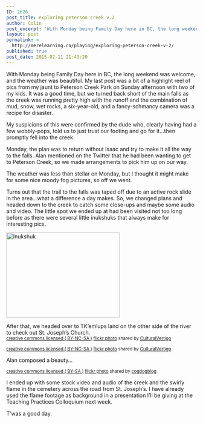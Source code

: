 ```yaml
---
ID: 2626
post_title: exploring peterson creek v.2
author: Colin
post_excerpt: 'With Monday being Family Day here in BC, the long weekend was welcome, and the weather was beautiful. My last post was a bit of a highlight reel of pics from my jaunt to Peterson Creek Park on Sunday afternoon with two of my kids. It was a good time, but we turned back short [&hellip;]'
layout: post
permalink: >
  http://merelearning.ca/playing/exploring-peterson-creek-v-2/
published: true
post_date: 2015-02-11 21:43:20
---
```

<p>With Monday being Family Day here in BC, the long weekend was welcome, and the weather was beautiful. My last post was a bit of a highlight reel of pics from my jaunt to Peterson Creek Park on Sunday afternoon with two of my kids. It was a good time, but we turned back short of the main falls as the creek was running pretty high with the runoff and the combination of mud, snow, wet rocks, a six-year-old, and a fancy-schmancy camera was a recipe for disaster.</p>
<p>My suspicions of this were confirmed by the dude who, clearly having had a few wobbly-pops, told us to just trust our footing and go for it&#8230;then promptly fell into the creek.</p>
<p>Monday, the plan was to return without Isaac and try to make it all the way to the falls. Alan mentioned on the Twitter that he had been wanting to get to Peterson Creek, so we made arrangements to pick him up on our way.</p>
<p>The weather was less than stellar on Monday, but I thought it might make for some nice moody fog pictures, so off we went.</p>
<p>Turns out that the trail to the falls was taped off due to an active rock slide in the area&#8230;what a difference a day makes. So, we changed plans and headed down to the creek to catch some close-ups and maybe some audio and video. The little spot we ended up at had been visited not too long before as there were several little inukshuks that always make for interesting pics.</p>
<p><a href="http://lab.merelearning.ca/wp-content/uploads/2015/02/IMG_1516.jpg"><img class="aligncenter wp-image-2584 size-medium" src="http://lab.merelearning.ca/wp-content/uploads/2015/02/IMG_1516-300x225.jpg" alt="Inukshuk" width="300" height="225" /></a></p>
<p>After that, we headed over to TK&#8217;emlups land on the other side of the river to check out St. Joseph&#8217;s Church.<br />
<a title="IMG_1522" href="http://flickr.com/photos/colinmadland/16488458532"><img class=" aligncenter" src="http://farm9.static.flickr.com/8568/16488458532_192f7fd051.jpg" alt="" /></a><br />
<small><a href="http://creativecommons.org/licenses/by-nc-sa/2.0/">creative commons licensed ( BY-NC-SA )</a> <a title="IMG_1522" href="http://flickr.com/photos/colinmadland/16488458532">flickr photo</a> shared by <a href="http://flickr.com/people/colinmadland">CulturalVertigo</a></small></p>
<p><a title="Iron Gate" href="http://flickr.com/photos/colinmadland/16463396206"><img class=" aligncenter" src="http://farm9.static.flickr.com/8618/16463396206_6320e56569.jpg" alt="" /></a><br />
<small><a href="http://creativecommons.org/licenses/by-nc-sa/2.0/">creative commons licensed ( BY-NC-SA )</a> <a title="Iron Gate" href="http://flickr.com/photos/colinmadland/16463396206">flickr photo</a> shared by <a href="http://flickr.com/people/colinmadland">CulturalVertigo</a></small></p>
<p>Alan composed a beauty&#8230;</p>
<p><a title="Eye Spy a Church" href="http://flickr.com/photos/cogdog/16301659400"><img class=" aligncenter" src="http://farm8.static.flickr.com/7330/16301659400_e0b7d99e7e.jpg" alt="" /></a><br />
<small><a href="http://creativecommons.org/licenses/by-sa/2.0/">creative commons licensed ( BY-SA )</a> <a title="Eye Spy a Church" href="http://flickr.com/photos/cogdog/16301659400">flickr photo</a> shared by <a href="http://flickr.com/people/cogdog">cogdogblog</a></small></p>
<p>I ended up with some stock video and audio of the creek and the swirly flame in the cemetery across the road from St. Joseph&#8217;s. I have already used the flame footage as background in a presentation I&#8217;ll be giving at the Teaching Practices Colloquium next week.</p>
<p>T&#8217;was a good day.</p>
<p>&nbsp;</p>
<div id="themify_builder_content-2583" data-postid="2583" class="themify_builder_content themify_builder_content-2583 themify_builder themify_builder_front">
	</div>
<!-- /themify_builder_content -->